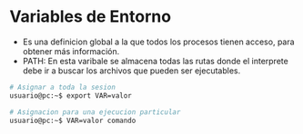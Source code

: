 # Variables de Entorno

* Es una definicion global a la que todos los procesos tienen acceso, para obtener más información.
* PATH: En esta varibale se almacena todas las rutas donde el interprete debe ir a buscar los archivos que pueden ser ejecutables.

```bash
# Asignar a toda la sesion
usuario@pc:~$ export VAR=valor

# Asignacion para una ejecucion particular
usuario@pc:~$ VAR=valor comando
```

